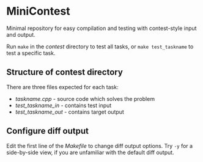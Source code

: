 # MiniContest

Minimal repository for easy compilation and testing with contest-style input and output.

Run `make` in the *contest* directory to test all tasks, or `make test_taskname` to test a specific task.

## Structure of contest directory

There are three files expected for each task:
* *taskname.cpp* - source code which solves the problem
* *test_taskname_in* - contains test input
* *test_taskname_out* - contains target output

## Configure diff output

Edit the first line of the *Makefile* to change diff output options.
Try `-y` for a side-by-side view, if you are unfamiliar with the default diff output.